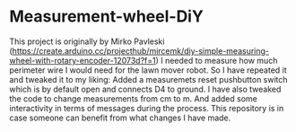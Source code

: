 # Measurement-wheel-DiY
This project is originally by Mirko Pavleski (https://create.arduino.cc/projecthub/mircemk/diy-simple-measuring-wheel-with-rotary-encoder-12073d?f=1)
I needed to measure how much perimeter wire I would need for the lawn mover robot. So I have repeated it and tweaked it to my liking:
Added a measuremets reset pushbutton switch which is by default open and connects D4 to ground. I have also tweaked the code to change measurements from cm to m. And added some interactivity in terms of messages during the process.
This repository is in case someone can benefit from what changes I have made.
